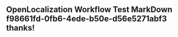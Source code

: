 <properties
ms.topic="hero-topic"
ms.test1="hero-topic"
ms.test2="test"/>

## OpenLocalization Workflow Test MarkDown f98661fd-0fb6-4ede-b50e-d56e5271abf3 thanks!
